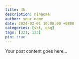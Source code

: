 ```yaml
---
title: 4k
description: nihaoma
author: your-name
date: 2024-02-01 10:00:00 +0800
categories: [skt, qaq]
tags: [321, 123]
pin: true
---
```


Your post content goes here...
